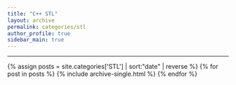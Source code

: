 ```yaml
---
title: "C++ STL"
layout: archive
permalink: categories/stl
author_profile: true
sidebar_main: true
---
```


<!-- 공백이 포함되어 있는 카테고리 이름의 경우 site.categories.['a b c'] 이런식으로! -->

---

{% assign posts = site.categories['STL'] | sort:"date" | reverse %}
{% for post in posts %}
{% include archive-single.html %}
{% endfor %}
